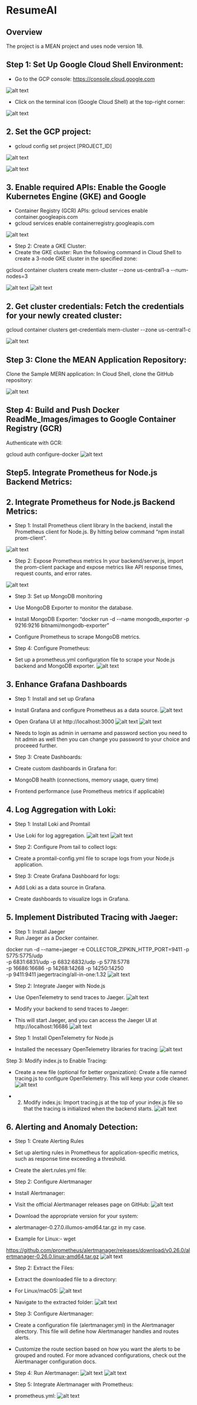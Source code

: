 # ResumeAI

## Overview


The project is a MEAN project and uses node version 18.

## Step 1: Set Up Google Cloud Shell Environment:
- Go to the GCP console: https://console.cloud.google.com

![alt text](ReadMe_Images/image_.png)

- Click on the terminal icon (Google Cloud Shell) at the top-right corner:

![alt text](ReadMe_Images/image_1.png)

## 2. Set the GCP project:

- gcloud config set project [PROJECT_ID]

![alt text](ReadMe_Images/image_2.png)

![alt text](ReadMe_Images/image_3.png)

## 3. Enable required APIs: Enable the Google Kubernetes Engine (GKE) and Google 
- Container Registry (GCR) APIs: gcloud services enable container.googleapis.com
- gcloud services enable containerregistry.googleapis.com

![alt text](ReadMe_Images/image_4.png)

- Step 2: Create a GKE Cluster:
- Create the GKE cluster: Run the following command in Cloud Shell to create a 3-node GKE cluster in the specified zone: 

gcloud container clusters create mern-cluster --zone us-central1-a --num-nodes=3

![alt text](ReadMe_Images/image_5.png)
![alt text](ReadMe_Images/image_6.png)

## 2. Get cluster credentials: Fetch the credentials for your newly created cluster:
gcloud container clusters get-credentials mern-cluster --zone us-central1-c

![alt text](ReadMe_Images/image_7.png)

## Step 3: Clone the MEAN Application Repository:
Clone the Sample MERN application: In Cloud Shell, clone the GitHub repository:

![alt text](ReadMe_Images/image_8.png)

## Step 4: Build and Push Docker ReadMe_Images/images to Google Container Registry (GCR)

Authenticate with GCR:

gcloud auth configure-docker
![alt text](ReadMe_Images/image_9.png)

## Step5. Integrate Prometheus for Node.js Backend Metrics:

## 2. Integrate Prometheus for Node.js Backend Metrics:

- Step 1: Install Prometheus client library
In the backend, install the Prometheus client for Node.js. By hitting below command “npm install prom-client".

![alt text](ReadMe_Images/image_10.png)

- Step 2: Expose Prometheus metrics
In your backend/server.js, import the prom-client package and expose metrics like API response times, request counts, and error rates.

![alt text](ReadMe_Images/image_11.png)

- Step 3: Set up MongoDB monitoring
- Use MongoDB Exporter to monitor the database.

- Install MongoDB Exporter:
  “docker run -d --name mongodb_exporter -p 9216:9216 bitnami/mongodb-exporter”

- Configure Prometheus to scrape MongoDB metrics.

- Step 4: Configure Prometheus:
- Set up a prometheus.yml configuration file to scrape your Node.js backend and MongoDB exporter.
![alt text](ReadMe_Images/image_12.png)

## 3. Enhance Grafana Dashboards

- Step 1: Install and set up Grafana
- Install Grafana and configure Prometheus as a data source.
![alt text](ReadMe_Images/image_13.png)

- Open Grafana UI at http://localhost:3000
![alt text](ReadMe_Images/image_14.png)
![alt text](ReadMe_Images/image_15.png)


- Needs to login as admin in uername and password section you need to hit admin as well then you can change you password to your choice and proceeed further.

- Step 3: Create Dashboards:
- Create custom dashboards in Grafana for:
- MongoDB health (connections, memory usage, query time)
- Frontend performance (use Prometheus metrics if applicable)

## 4. Log Aggregation with Loki:
- Step 1: Install Loki and Promtail
- Use Loki for log aggregation.
![alt text](ReadMe_Images/image_16.png)
![alt text](ReadMe_Images/image_17.png)

- Step 2: Configure Prom tail to collect logs:
- Create a promtail-config.yml file to scrape logs from your Node.js application.

- Step 3: Create Grafana Dashboard for logs:
- Add Loki as a data source in Grafana.
- Create dashboards to visualize logs in Grafana.

## 5. Implement Distributed Tracing with Jaeger:
- Step 1: Install Jaeger
- Run Jaeger as a Docker container.

docker run -d --name=jaeger -e COLLECTOR_ZIPKIN_HTTP_PORT=9411 -p 5775:5775/udp \
-p 6831:6831/udp -p 6832:6832/udp -p 5778:5778 \
-p 16686:16686 -p 14268:14268 -p 14250:14250 \
-p 9411:9411 jaegertracing/all-in-one:1.32
![alt text](ReadMe_Images/image_18.png)

- Step 2: Integrate Jaeger with Node.js
- Use OpenTelemetry to send traces to Jaeger.
![alt text](ReadMe_Images/image_19.png)

- Modify your backend to send traces to Jaeger:
- This will start Jaeger, and you can access the Jaeger UI at http://localhost:16686
![alt text](ReadMe_Images/image_20.png)

- Step 1: Install OpenTelemetry for Node.js
- Installed the necessary OpenTelemetry libraries for tracing:
![alt text](ReadMe_Images/image_21.png)

Step 3: Modify index.js to Enable Tracing:

- Create a new file (optional for better organization): Create a file named tracing.js to configure OpenTelemetry. This will keep your code cleaner.
![alt text](ReadMe_Images/image_22.png)

- 2. Modify index.js: Import tracing.js at the top of your index.js file so that the tracing is initialized when the backend starts.
![alt text](ReadMe_Images/image_23.png)

## 6. Alerting and Anomaly Detection:
- Step 1: Create Alerting Rules
- Set up alerting rules in Prometheus for application-specific metrics, such as response time exceeding a threshold.

- Create the alert.rules.yml file:

- Step 2: Configure Alertmanager

- Install Alertmanager:

- Visit the official Alertmanager releases page on GitHub:
![alt text](ReadMe_Images/image_24.png)

- Download the appropriate version for your system:
- alertmanager-0.27.0.illumos-amd64.tar.gz in my case.
- Example for Linux:- wget

https://github.com/prometheus/alertmanager/releases/download/v0.26.0/alertmanager-0.26.0.linux-amd64.tar.gz
![alt text](ReadMe_Images/image_25.png)

- Step 2: Extract the Files:
- Extract the downloaded file to a directory:
- For Linux/macOS:
![alt text](ReadMe_Images/image_26.png)

- Navigate to the extracted folder:
![alt text](ReadMe_Images/image_27.png)

- Step 3: Configure Alertmanager:

- Create a configuration file (alertmanager.yml) in the Alertmanager directory. This file will define how Alertmanager handles and routes alerts.

- Customize the route section based on how you want the alerts to be grouped and routed. For more advanced configurations, check out the Alertmanager configuration docs.

- Step 4: Run Alertmanager:
![alt text](ReadMe_Images/image_28.png)
![alt text](ReadMe_Images/image_29.png)

- Step 5: Integrate Alertmanager with Prometheus:

- prometheus.yml:
![alt text](ReadMe_Images/image_30.png)
